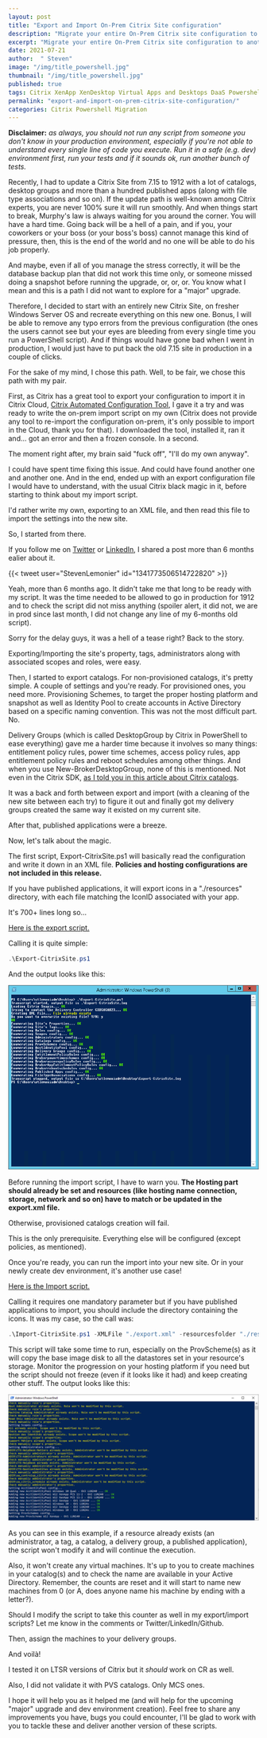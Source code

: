 ```yaml
---
layout: post
title: "Export and Import On-Prem Citrix Site configuration"
description: "Migrate your entire On-Prem Citrix site configuration to another On-Prem site to ease your upgrade or create a dev environment with these Powershell scripts."
excerpt: "Migrate your entire On-Prem Citrix site configuration to another On-Prem site to ease your upgrade or create a dev environment with these Powershell scripts."
date: 2021-07-21
author:  " Steven"
image: "/img/title_powershell.jpg"
thumbnail: "/img/title_powershell.jpg"
published: true 
tags: Citrix XenApp XenDesktop Virtual Apps and Desktops DaaS Powershell Migration Script LTSR 1912 7.15
permalink: "export-and-import-on-prem-citrix-site-configuration/"
categories: Citrix Powershell Migration  
---
```


**Disclaimer:** *as always, you should not run any script from someone you don't know in your production environment, especially if you're not able to understand every single line of code you execute. Run it in a safe (e.g. dev) environment first, run your tests and if it sounds ok, run another bunch of tests.*

Recently, I had to update a Citrix Site from 7.15 to 1912 with a lot of catalogs, desktop groups and more than a hundred published apps (along with file type associations and so on). If the update path is well-known among Citrix experts, you are never 100% sure it will run smoothly. And when things start to break, Murphy's law is always waiting for you around the corner. You will have a hard time. Going back will be a hell of a pain, and if you, your coworkers or your boss (or your boss's boss) cannot manage this kind of pressure, then, this is the end of the world and no one will be able to do his job properly.

And maybe, even if all of you manage the stress correctly, it will be the database backup plan that did not work this time only, or someone missed doing a snapshot before running the upgrade, or, or, or. You know what I mean and this is a path I did not want to explore for a "major" upgrade.

Therefore, I decided to start with an entirely new Citrix Site, on fresher Windows Server OS and recreate everything on this new one. Bonus, I will be able to remove any typo errors from the previous configuration (the ones the users cannot see but your eyes are bleeding from every single time you run a PowerShell script).
And if things would have gone bad when I went in production, I would just have to put back the old 7.15 site in production in a couple of clicks.

For the sake of my mind, I chose this path. Well, to be fair, we chose this path with my pair.

First, as Citrix has a great tool to export your configuration to import it in Citrix Cloud, [Citrix Automated Configuration Tool](https://docs.citrix.com/en-us/tech-zone/learn/poc-guides/citrix-automated-configuration.html), I gave it a try and was ready to write the on-prem import script on my own (Citrix does not provide any tool to re-import the configuration on-prem, it's only possible to import in the Cloud, thank you for that). I downloaded the tool, installed it, ran it and... got an error and then a frozen console. In a second.

The moment right after, my brain said "fuck off", "I'll do my own anyway". 

I could have spent time fixing this issue. And could have found another one and another one. And in the end, ended up with an export configuration file I would have to understand, with the usual Citrix black magic in it, before starting to think about my import script.

I'd rather write my own, exporting to an XML file, and then read this file to import the settings into the new site.

So, I started from there.

If you follow me on [Twitter](https://twitter.com/StevenLemonier/) or [LinkedIn](https://www.linkedin.com/in/stevenlemonier/), I shared a post more than 6 months ealier about it.

{{< tweet user="StevenLemonier" id="1341773506514722820" >}}

Yeah, more than 6 months ago. It didn't take me that long to be ready with my script. It was the time needed to be allowed to go in production for 1912 and to check the script did not miss anything (spoiler alert, it did not, we are in prod since last month, I did not change any line of my 6-months old script).

Sorry for the delay guys, it was a hell of a tease right? Back to the story.

Exporting/Importing the site's property, tags, administrators along with associated scopes and roles, were easy.

Then, I started to export catalogs. For non-provisioned catalogs, it's pretty simple. A couple of settings and you're ready. For provisioned ones, you need more. Provisioning Schemes, to target the proper hosting platform and snapshot as well as Identity Pool to create accounts in Active Directory based on a specific naming convention. This was not the most difficult part. No.

Delivery Groups (which is called DesktopGroup by Citrix in PowerShell to ease everything) gave me a harder time because it involves so many things: entitlement policy rules, power time schemes, access policy rules, app entitlement policy rules and reboot schedules among other things. And when you use New-BrokerDesktopGroup, none of this is mentioned. Not even in the Citrix SDK, [as I told you in this article about Citrix catalogs](https://stevenlemonier.fr/how-to-create-an-mcs-catalog-in-powershell/).

It was a back and forth between export and import (with a cleaning of the new site between each try) to figure it out and finally got my delivery groups created the same way it existed on my current site.

After that, published applications were a breeze.

Now, let's talk about the magic. 

The first script, Export-CitrixSite.ps1 will basically read the configuration and write it down in an XML file. **Policies and hosting configurations are not included in this release.**

If you have published applications, it will export icons in a "./resources" directory, with each file matching the IconID associated with your app.

It's 700+ lines long so...

[Here is the export script.](https://github.com/SLemonier/Citrix-Site-Import-Export/blob/main/Export-CitrixSite.ps1)

Calling it is quite simple:

```PowerShell
.\Export-CitrixSite.ps1
```

And the output looks like this:

![Export-CitrixSite.ps1 output](/assets/img/exportimportonpremsiteconfiguration/export-citrixsite-output.png "Export-CitrixSite.ps1 output")

Before running the import script, I have to warn you. **The Hosting part should already be set and resources (like hosting name connection, storage, network and so on) have to match or be updated in the export.xml file.** 

Otherwise, provisioned catalogs creation will fail.

This is the only prerequisite. Everything else will be configured (except policies, as mentioned).

Once you're ready, you can run the import into your new site. Or in your newly create dev environment, it's another use case!

[Here is the Import script.](https://github.com/SLemonier/Citrix-Site-Import-Export/blob/main/Import-CitrixSite.ps1)

Calling it requires one mandatory parameter but if you have published applications to import, you should include the directory containing the icons. It was my case, so the call was:

```PowerShell
.\Import-CitrixSite.ps1 -XMLFile "./export.xml" -resourcesfolder "./resources"
```

This script will take some time to run, especially on the ProvScheme(s) as it will copy the base image disk to all the datastores set in your resource's storage. Monitor the progression on your hosting platform if you need but the script should not freeze (even if it looks like it had) and keep creating other stuff.
The output looks like this:

![Import-CitrixSite.ps1 output](/assets/img/exportimportonpremsiteconfiguration/import-citrixsite-output.png "Import-CitrixSite.ps1 output")

As you can see in this example, if a resource already exists (an administrator, a tag, a catalog, a delivery group, a published application), the script won't modify it and will continue the execution.

Also, it won't create any virtual machines. It's up to you to create machines in your catalog(s) and to check the name are available in your Active Directory. Remember, the counts are reset and it will start to name new machines from 0 (or A, does anyone name his machine by ending with a letter?).

Should I modify the script to take this counter as well in my export/import scripts? Let me know in the comments or Twitter/LinkedIn/Github.

Then, assign the machines to your delivery groups. 

And voilà!

I tested it on LTSR versions of Citrix but it *should* work on CR as well.

Also, I did not validate it with PVS catalogs. Only MCS ones.

I hope it will help you as it helped me (and will help for the upcoming "major" upgrade and dev environment creation). Feel free to share any improvements you have, bugs you could encounter, I'll be glad to work with you to tackle these and deliver another version of these scripts.